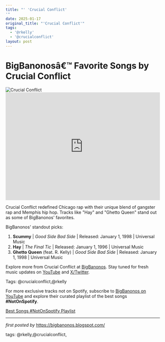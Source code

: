 ```yaml
---
title: "' 'Crucial Conflict'
'"
date: 2025-01-17
original_title: "'Crucial Conflict'"
tags:
  - '@rkelly'
  - '@crucialconflict'
layout: post
---
```

<!-- Title of the Post -->
<h1 >BigBanonosâ€™ Favorite Songs by Crucial Conflict</h1> <!-- Featured Image -->
<div > <img src="https://i.scdn.co/image/f0a36b78ad4f04389602a28a578c6083ea4ff177" alt="Crucial Conflict">
</div> <!-- Spotify Embed -->
<div > <iframe src="https://open.spotify.com/embed/playlist/1ocaTxDAm5gYgV1OkvfMSn?utm_source=generator" width="100%" height="352" frameBorder="0" allowfullscreen="" allow="autoplay; clipboard-write; encrypted-media; fullscreen; picture-in-picture" loading="lazy"></iframe>
</div> <!-- Introductory Text -->
<p >Crucial Conflict redefined Chicago rap with their unique blend of gangster rap and Memphis hip hop. Tracks like "Hay" and "Ghetto Queen" stand out as some of BigBanonos' favorites.</p> <!-- Song Highlights -->
<div > <p>BigBanonos' standout picks:</p> <ol> <li><strong>Scummy</strong> | <em>Good Side Bad Side</em> | Released: January 1, 1998 | Universal Music</li> <li><strong>Hay</strong> | <em>The Final Tic</em> | Released: January 1, 1996 | Universal Music</li> <li><strong>Ghetto Queen</strong> (feat. R. Kelly) | <em>Good Side Bad Side</em> | Released: January 1, 1998 | Universal Music</li> </ol>
</div> <!-- Footer Links -->
<div > <p>Explore more from Crucial Conflict at <a href="https://bigbanonos.blogspot.com/" target="_blank">BigBanonos</a>. Stay tuned for fresh music updates on <a href="https://www.youtube.com/@BigBanonos" target="_blank">YouTube</a> and <a href="https://x.com/bigbanonos" target="_blank">X/Twitter</a>.</p>
</div> <!-- Tags -->
<p >Tags: @crucialconflict,@rkelly</p>


<!--Subscribe and Playlist Links-->
<div>
    <p>For more exclusive tracks not on Spotify, subscribe to <a href="https://www.youtube.com/@BigBanonos" target="_blank">BigBanonos on YouTube</a> and explore their curated playlist of the best songs <strong>#NotOnSpotify</strong>.</p>
    <p><a href="https://www.youtube.com/playlist?list=PLtuNtuTatqI0kFahUCbtbfenC_ET5O_tr" target="_blank">Best Songs #NotOnSpotify Playlist<br /></a></p></div>

<hr />

<p><em>first posted by</em> <a href="https://bigbanonos.blogspot.com/" rel="noopener" target="_new">https://bigbanonos.blogspot.com/</a></p>

<p>tags: @rkelly,@crucialconflict,</p>
